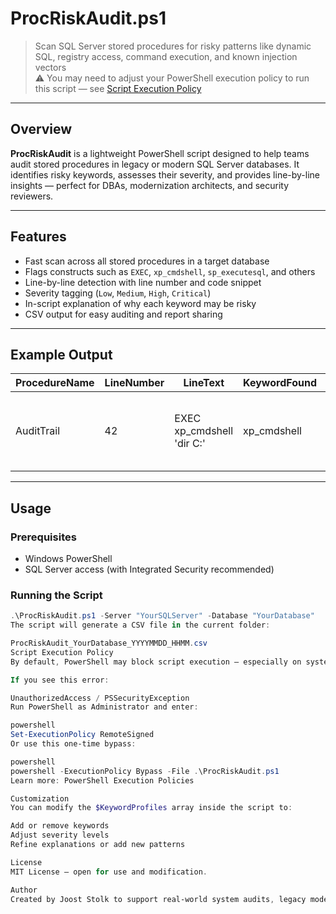 # ProcRiskAudit.ps1

> Scan SQL Server stored procedures for risky patterns like dynamic SQL, registry access, command execution, and known injection vectors  
> ⚠️ You may need to adjust your PowerShell execution policy to run this script — see [Script Execution Policy](#script-execution-policy)

---

## Overview

**ProcRiskAudit** is a lightweight PowerShell script designed to help teams audit stored procedures in legacy or modern SQL Server databases. It identifies risky keywords, assesses their severity, and provides line-by-line insights — perfect for DBAs, modernization architects, and security reviewers.

---

## Features

- Fast scan across all stored procedures in a target database
- Flags constructs such as `EXEC`, `xp_cmdshell`, `sp_executesql`, and others
- Line-by-line detection with line number and code snippet
- Severity tagging (`Low`, `Medium`, `High`, `Critical`)
- In-script explanation of why each keyword may be risky
- CSV output for easy auditing and report sharing

---

## Example Output

| ProcedureName | LineNumber | LineText                          | KeywordFound | Severity | RiskReason |
|---------------|------------|-----------------------------------|--------------|----------|------------|
| AuditTrail    | 42         | EXEC xp_cmdshell 'dir C:\'        | xp_cmdshell  | Critical | Executes OS-level commands; high privilege abuse risk |

---

## Usage

### Prerequisites

- Windows PowerShell  
- SQL Server access (with Integrated Security recommended)

### Running the Script

```powershell
.\ProcRiskAudit.ps1 -Server "YourSQLServer" -Database "YourDatabase"
The script will generate a CSV file in the current folder:

ProcRiskAudit_YourDatabase_YYYYMMDD_HHMM.csv
Script Execution Policy
By default, PowerShell may block script execution — especially on systems with strict security settings.

If you see this error:

UnauthorizedAccess / PSSecurityException
Run PowerShell as Administrator and enter:

powershell
Set-ExecutionPolicy RemoteSigned
Or use this one-time bypass:

powershell
powershell -ExecutionPolicy Bypass -File .\ProcRiskAudit.ps1
Learn more: PowerShell Execution Policies

Customization
You can modify the $KeywordProfiles array inside the script to:

Add or remove keywords
Adjust severity levels
Refine explanations or add new patterns

License
MIT License — open for use and modification.

Author
Created by Joost Stolk to support real-world system audits, legacy modernization, and secure database practices. Feedback and contributions welcome.
